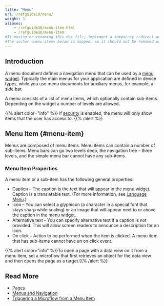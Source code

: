```yaml
---
title: "Menu"
url: /refguide10/menu/
weight: 3
aliases:
    - /refguide10/menu-item.html
    - /refguide10/menu-item
#If moving or renaming this doc file, implement a temporary redirect and let the respective team know they should update the URL in the product. See Mapping to Products for more details. 
#The anchor <menu-item> below is mapped, so it should not be removed or changed.
---
```


## Introduction

A menu document defines a navigation menu that can be used by a [menu widget](/refguide10/menu-widgets/). Typically the main menus for your application are defined in device types, while you use menu documents for auxiliary menus, for example, a side bar.

A menu consists of a list of menu items, which optionally contain sub-items. Depending on the widget a number of levels are allowed.

{{% alert color="info" %}}
If [security](/refguide10/app-security/) is enabled, the menu will only show items that the user has access to.
{{% /alert %}}

## Menu Item {#menu-item}

Menus are composed of menu items. Menu items can contain a number of sub-items. Menu bars can go two levels deep, the navigation tree – three levels, and the simple menu bar cannot have any sub-items.

### Menu Item Properties 

A menu item or a sub-item has the following general properties:

* Caption – The caption is the text that will appear in the [menu widget](/refguide10/menu-widgets/). Caption is a translatable text. (For more information, see [Language Menu](/refguide10/translatable-texts/).)
* Icon – You can select a glyphicon (a character in a special font that stays sharp while scaling) or an image that will appear next to or above the caption in the [menu widget](/refguide10/menu-widgets/).
* Alternative text - You can specify alternative text if a caption is not provided. This will allow screen readers to announce a description for an icon.
* On click – Action to be performed when the item is clicked. A menu item that has sub-items cannot have an on click event.

{{% alert color="info" %}}To open a page with a data view on it from a menu item, set a microflow that first retrieves an object for the data view and then opens the page as a target.{{% /alert %}}

## Read More

* [Pages](/refguide10/pages/)
* [Menus and Navigation](/refguide10/menu-widgets/)
* [Triggering a Microflow from a Menu Item](/refguide10/triggering-microflow-from-menu-item/)
